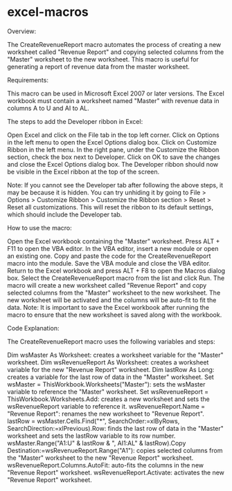 # excel-macros
Overview:

The CreateRevenueReport macro automates the process of creating a new worksheet called "Revenue Report" and copying selected columns from the "Master" worksheet to the new worksheet. This macro is useful for generating a report of revenue data from the master worksheet.

Requirements:

This macro can be used in Microsoft Excel 2007 or later versions.
The Excel workbook must contain a worksheet named "Master" with revenue data in columns A to U and AI to AL.

The steps to add the Developer ribbon in Excel:

Open Excel and click on the File tab in the top left corner.
Click on Options in the left menu to open the Excel Options dialog box.
Click on Customize Ribbon in the left menu.
In the right pane, under the Customize the Ribbon section, check the box next to Developer.
Click on OK to save the changes and close the Excel Options dialog box.
The Developer ribbon should now be visible in the Excel ribbon at the top of the screen.

Note: If you cannot see the Developer tab after following the above steps, it may be because it is hidden. You can try unhiding it by going to File > Options > Customize Ribbon > Customize the Ribbon section > Reset > Reset all customizations. This will reset the ribbon to its default settings, which should include the Developer tab.

How to use the macro:

Open the Excel workbook containing the "Master" worksheet.
Press ALT + F11 to open the VBA editor.
In the VBA editor, insert a new module or open an existing one.
Copy and paste the code for the CreateRevenueReport macro into the module.
Save the VBA module and close the VBA editor.
Return to the Excel workbook and press ALT + F8 to open the Macros dialog box.
Select the CreateRevenueReport macro from the list and click Run.
The macro will create a new worksheet called "Revenue Report" and copy selected columns from the "Master" worksheet to the new worksheet.
The new worksheet will be activated and the columns will be auto-fit to fit the data.
Note: It is important to save the Excel workbook after running the macro to ensure that the new worksheet is saved along with the workbook.

Code Explanation:

The CreateRevenueReport macro uses the following variables and steps:

Dim wsMaster As Worksheet: creates a worksheet variable for the "Master" worksheet.
Dim wsRevenueReport As Worksheet: creates a worksheet variable for the new "Revenue Report" worksheet.
Dim lastRow As Long: creates a variable for the last row of data in the "Master" worksheet.
Set wsMaster = ThisWorkbook.Worksheets("Master"): sets the wsMaster variable to reference the "Master" worksheet.
Set wsRevenueReport = ThisWorkbook.Worksheets.Add: creates a new worksheet and sets the wsRevenueReport variable to reference it.
wsRevenueReport.Name = "Revenue Report": renames the new worksheet to "Revenue Report".
lastRow = wsMaster.Cells.Find("*", SearchOrder:=xlByRows, SearchDirection:=xlPrevious).Row: finds the last row of data in the "Master" worksheet and sets the lastRow variable to its row number.
wsMaster.Range("A1:U" & lastRow & ", AI1:AL" & lastRow).Copy Destination:=wsRevenueReport.Range("A1"): copies selected columns from the "Master" worksheet to the new "Revenue Report" worksheet.
wsRevenueReport.Columns.AutoFit: auto-fits the columns in the new "Revenue Report" worksheet.
wsRevenueReport.Activate: activates the new "Revenue Report" worksheet.
